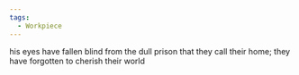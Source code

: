 ```yaml
---
tags:
  - Workpiece
---
```


his eyes have fallen blind from the dull prison that they call  their home; they have forgotten to cherish their world
